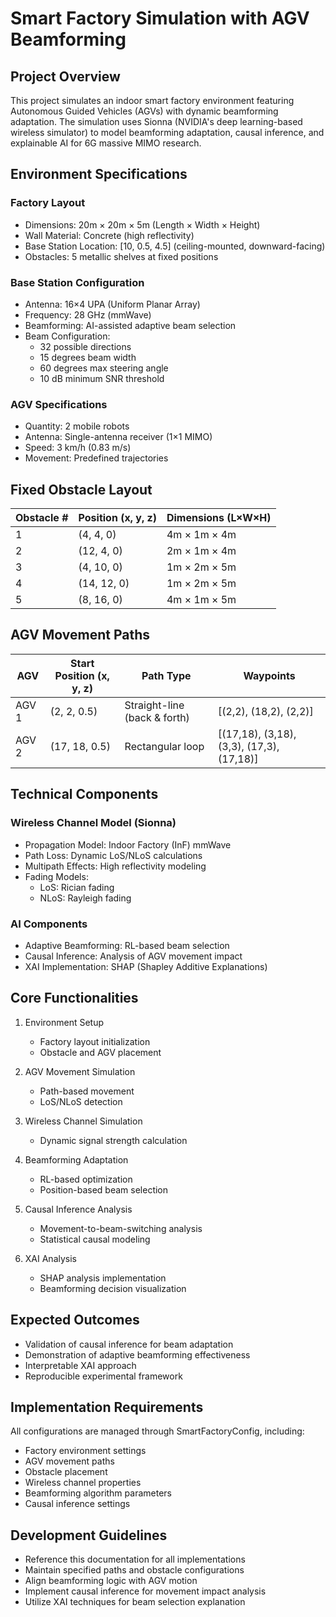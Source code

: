 # Smart Factory Simulation with AGV Beamforming

## Project Overview
This project simulates an indoor smart factory environment featuring Autonomous Guided Vehicles (AGVs) with dynamic beamforming adaptation. The simulation uses Sionna (NVIDIA's deep learning-based wireless simulator) to model beamforming adaptation, causal inference, and explainable AI for 6G massive MIMO research.

## Environment Specifications

### Factory Layout
- Dimensions: 20m × 20m × 5m (Length × Width × Height)
- Wall Material: Concrete (high reflectivity)
- Base Station Location: [10, 0.5, 4.5] (ceiling-mounted, downward-facing)
- Obstacles: 5 metallic shelves at fixed positions

### Base Station Configuration
- Antenna: 16×4 UPA (Uniform Planar Array)
- Frequency: 28 GHz (mmWave)
- Beamforming: AI-assisted adaptive beam selection
- Beam Configuration:
  - 32 possible directions
  - 15 degrees beam width
  - 60 degrees max steering angle
  - 10 dB minimum SNR threshold

### AGV Specifications
- Quantity: 2 mobile robots
- Antenna: Single-antenna receiver (1×1 MIMO)
- Speed: 3 km/h (0.83 m/s)
- Movement: Predefined trajectories

## Fixed Obstacle Layout

| Obstacle # | Position (x, y, z) | Dimensions (L×W×H) |
|------------|-------------------|-------------------|
| 1          | (4, 4, 0)        | 4m × 1m × 4m     |
| 2          | (12, 4, 0)       | 2m × 1m × 4m     |
| 3          | (4, 10, 0)       | 1m × 2m × 5m     |
| 4          | (14, 12, 0)      | 1m × 2m × 5m     |
| 5          | (8, 16, 0)       | 4m × 1m × 5m     |

## AGV Movement Paths

| AGV | Start Position (x, y, z) | Path Type | Waypoints |
|-----|-------------------------|------------|-----------|
| AGV 1 | (2, 2, 0.5) | Straight-line (back & forth) | [(2,2), (18,2), (2,2)] |
| AGV 2 | (17, 18, 0.5) | Rectangular loop | [(17,18), (3,18), (3,3), (17,3), (17,18)] |

## Technical Components

### Wireless Channel Model (Sionna)
- Propagation Model: Indoor Factory (InF) mmWave
- Path Loss: Dynamic LoS/NLoS calculations
- Multipath Effects: High reflectivity modeling
- Fading Models:
  - LoS: Rician fading
  - NLoS: Rayleigh fading

### AI Components
- Adaptive Beamforming: RL-based beam selection
- Causal Inference: Analysis of AGV movement impact
- XAI Implementation: SHAP (Shapley Additive Explanations)

## Core Functionalities

1. Environment Setup
   - Factory layout initialization
   - Obstacle and AGV placement

2. AGV Movement Simulation
   - Path-based movement
   - LoS/NLoS detection

3. Wireless Channel Simulation
   - Dynamic signal strength calculation

4. Beamforming Adaptation
   - RL-based optimization
   - Position-based beam selection

5. Causal Inference Analysis
   - Movement-to-beam-switching analysis
   - Statistical causal modeling

6. XAI Analysis
   - SHAP analysis implementation
   - Beamforming decision visualization

## Expected Outcomes
- Validation of causal inference for beam adaptation
- Demonstration of adaptive beamforming effectiveness
- Interpretable XAI approach
- Reproducible experimental framework

## Implementation Requirements
All configurations are managed through SmartFactoryConfig, including:
- Factory environment settings
- AGV movement paths
- Obstacle placement
- Wireless channel properties
- Beamforming algorithm parameters
- Causal inference settings

## Development Guidelines
- Reference this documentation for all implementations
- Maintain specified paths and obstacle configurations
- Align beamforming logic with AGV motion
- Implement causal inference for movement impact analysis
- Utilize XAI techniques for beam selection explanation